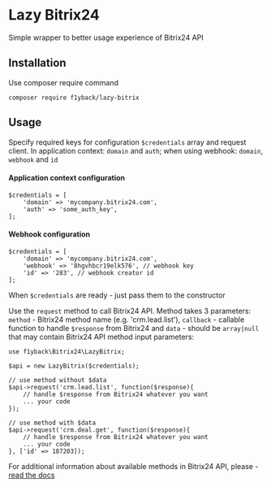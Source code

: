 # Lazy Bitrix24
Simple wrapper to better usage experience of Bitrix24 API

## Installation
Use composer require command

`composer require f1yback/lazy-bitrix`

## Usage

Specify required keys for configuration `$credentials` array and request client.
In application context: `domain` and `auth`; when using webhook: `domain`, `webhook` and `id`

#### Application context configuration
```
$credentials = [
    'domain' => 'mycompany.bitrix24.com',
    'auth' => 'some_auth_key', 
]; 
```

#### Webhook configuration
```   
$credentials = [
    'domain' => 'mycompany.bitrix24.com',
    'webhook' => '8hgvhbcr19elk576', // webhook key
    'id' => '283', // webhook creator id
]; 
```

When `$credentials` are ready - just pass them to the constructor

Use the `request` method to call Bitrix24 API. Method takes 3 parameters: `method` - Bitrix24 method name (e.g. 'crm.lead.list'), `callback` - callable function to handle `$response` from Bitrix24 and `data` - should be `array|null` that may contain Bitrix24 API method input parameters:  
```
use f1yback\Bitrix24\LazyBitrix;

$api = new LazyBitrix($credentials);

// use method without $data
$api->request('crm.lead.list', function($response){
    // handle $response from Bitrix24 whatever you want
    ... your code
});

// use method with $data
$api->request('crm.deal.get', function($response){
    // handle $response from Bitrix24 whatever you want
    ... your code
}, ['id' => 187203]);
```

For additional information about available methods in Bitrix24 API, please - [read the docs](https://training.bitrix24.com/rest_help/)